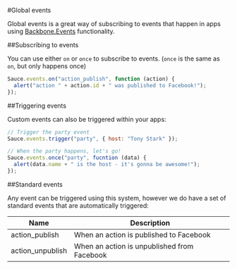 #Global events

Global events is a great way of subscribing to events that happen in apps using [Backbone.Events](http://backbonejs.org/#Events) functionality.


##Subscribing to events

You can use either `on` or `once` to subscribe to events. (`once` is the same as `on`, but only happens once)

```js
Sauce.events.on("action_publish", function (action) {
  alert("action " + action.id + " was published to Facebook!");
});
```

##Triggering events

Custom events can also be triggered within your apps:

```js
// Trigger the party event
Sauce.events.trigger("party", { host: "Tony Stark" });

// When the party happens, let's go!
Sauce.events.once("party", fucntion (data) {
  alert(data.name + " is the host - it's gonna be awesome!");
});
```


##Standard events

Any event can be triggered using this system, however we do have a set of standard events that are automatically triggered:

|       Name       |                 Description                 |
| ---------------- | ------------------------------------------- |
| action_publish   | When an action is published to Facebook     |
| action_unpublish | When an action is unpublished from Facebook |
